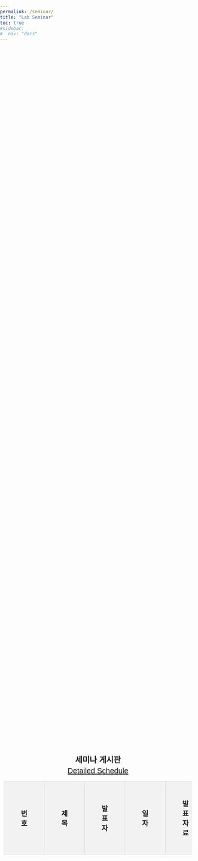 ```yaml
---
permalink: /seminar/
title: "Lab Seminar"
toc: true
#sidebar:
#  nav: "docs"
---
```

<html lang="ko">
<head>
    <meta charset="UTF-8">
    <meta name="viewport" content="width=device-width, initial-scale=1.0">
    <title>동적 게시판</title>
    <style>
        body {
            font-family: Arial, sans-serif;
            margin: 0;
            padding: 0;
            box-sizing: border-box;
        }
        .container {
            width: 100%;
            height: 100vh;
            display: flex;
            flex-direction: column;
            align-items: center;
            justify-content: center;
            padding: 10px;
        }
        .title {
            margin-right: 20px;
            flex-shrink: 0;
        }
        h2 {
            text-align: center;
            margin-bottom: 5px;
        }
        table {
            width: 100%;
            border-collapse: collapse;
            margin-bottom: 10px;
        }
        th, td {
            border: 1px solid #ddd;
            padding: 45px;  /* Increased padding for larger table cells */
            text-align: center;
            font-size: 1.15em
        }
        th {
            background-color: #f2f2f2;
        }
        tr:nth-child(even) {
            background-color: #f9f9f9;
        }
        tr:hover {
            background-color: #ddd;
        }
        .pagination {
            display: flex;
            justify-content: center;
        }
        .pagination a {
            margin: 0 5px;
            padding: 8px 16px;
            text-decoration: none;
            color: #333;
            border: 1px solid #ddd;
            border-radius: 4px;
        }
        .pagination a:hover {
            background-color: #ddd;
        }
        .pagination a.active {
            background-color: #4CAF50;
            color: white;
        }
    </style>
</head>
<body>

<div class="container">
    <h2>세미나 게시판</h2>
    <a href="https://docs.google.com/spreadsheets/d/185NpCONNMIqbyIvxQU0irysh03vPG_l-aXJYuZb7Kuo/edit?usp=sharing" style="float: right; font-size: 20px;">Detailed Schedule</a>
    <table>
        <thead>
            <tr>
                <th>번호</th>
                <th>제목</th>
                <th>발표자</th>
                <th>일자</th>
                <th>발표자료</th>
            </tr>
        </thead>
        <tbody id="table-body">
        </tbody>
    </table>
    <div class="pagination" id="pagination">
    </div>
</div>

<script>
        // 샘플 데이터
        const data = [
            { 번호: 12, 제목: "GAN research : TILDA 기반 Data Augmentation model for MT", 발표자: "조민규 (Intern)", 일자: "2024-09-19", 자료: "https://drive.google.com/file/d/1l8hpvMmt2t-j8eVmj1yVyL7zjz9vVIYS/view?usp=sharing"},
            { 번호: 11, 제목: "Research Review - Speaker Diarization", 발표자: "강현구 (M.S)", 일자: "2024-08-23", 자료: "https://docs.google.com/presentation/d/17tCCent7FjEvAcbyaKKNKTgc-2D7ik6h/edit?usp=sharing&ouid=115138912278346332323&rtpof=true&sd=true"},
            { 번호: 10, 제목: "Paper Review - Reliability assessment of data augmented with LLM", 발표자: "김이레 (M.S)", 일자: "2024-08-16", 자료: "TBD"},
            { 번호: 9, 제목: "Paper Review - Grapheme to Phoneme Conversion", 발표자: "최은서 (M.S)", 일자: "2024-08-09", 자료: "https://drive.google.com/file/d/1Nuoe9scKOeQebbZxy1eEIJc97dLN4_it/view?usp=drive_link"},
            { 번호: 8, 제목: "Research History - M.S paper", 발표자: "박찬우 (Ph.D)", 일자: "2024-08-02", 자료: "https://docs.google.com/presentation/d/1uJHyXcqC3mX9Fd_euCcdDNIiCMpEuJKm/edit?usp=drive_link&ouid=101371425194593732001&rtpof=true&sd=true"},
            { 번호: 7, 제목: "Research Review - HuggingFace-Pipeline", 발표자: "김동준 (Intern)", 일자: "2024-07-26", 자료: "https://drive.google.com/file/d/1y_l6V1DSItqfEHm1uaE5m6pBZGy2TCNU/view?usp=drive_link"},
            { 번호: 6, 제목: "Lecture Review - Spline", 발표자: "조민규 (Intern)", 일자: "2024-07-26", 자료: "https://publish.obsidian.md/oscar-cho/Study/Math/Spline/Spline"},
            { 번호: 5, 제목: "Lecture Review - Compression", 발표자: "강현구 (M.S)", 일자: "2024-07-19", 자료: "https://drive.google.com/file/d/1Jq1Tb-eGdGubQpnTDc4cjAMAbcHmVU9C/view?usp=sharing"},
            { 번호: 4, 제목: "Paper Review - Cross-Lingual Named Entity Recognition via Multi-View Contrastive Learning", 발표자: "최은서 (M.S)", 일자: "2024-06-28", 자료: "https://drive.google.com/file/d/1Hto-MsUGvFEEOHQPZjjq7Em36vIvfi6P/view?usp=sharing"},
            { 번호: 3, 제목: "Paper Review - SpeechGPT-Gen: Scaling Chain-of-Information Speech Generation", 발표자: "강현구 (M.S)", 일자: "2024-06-07", 자료: "https://drive.google.com/file/d/1lBxIV62_P-UmoMtRs82Jl9naFWS8SzTq/view?usp=sharing"},
            { 번호: 2, 제목: "Lecture Review - sLLM", 발표자: "최은서 (M.S)", 일자: "2024-05-10", 자료: "https://drive.google.com/file/d/1lVYnEu9rBUGntbzoF_UTsy2x1lHrBB07/view?usp=sharing"},
            { 번호: 1, 제목: "Paper Review - SpeechGPT: Empowering Large Language Models with Intrinsic Cross-Modal Conversational Abilities", 발표자: "강현구 (M.S)", 일자: "2024-05-03", 자료: "https://drive.google.com/file/d/1BTbA3amwh7UgH90gJGP0MTPm2_Ma6fQz/view?usp=sharing"},
        ];

        const rowsPerPage = 4; // 페이지 당 표시할 행 수
        let currentPage = 1; // 현재 페이지

        function displayTable(page) {
            const tableBody = document.getElementById('table-body');
            tableBody.innerHTML = ''; // 테이블 내용 비우기

            const start = (page - 1) * rowsPerPage;
            const end = start + rowsPerPage;
            const paginatedData = data.slice(start, end);

            paginatedData.forEach(row => {
                const tr = document.createElement('tr');
                tr.innerHTML = `
                    <td>${row.번호}</td>
                    <td>${row.제목}</td>
                    <td>${row.발표자}</td>
                    <td>${row.일자}</td>
                    <td><a href="${row.자료}" target="_blank">Link</a></td>
                `;
                tableBody.appendChild(tr);
            });
        }

        function displayPagination() {
            const pagination = document.getElementById('pagination');
            pagination.innerHTML = ''; // 페이지네이션 내용 비우기

            const pageCount = Math.ceil(data.length / rowsPerPage);

            for (let i = 1; i <= pageCount; i++) {
                const a = document.createElement('a');
                a.href = '#';
                a.innerText = i;
                if (i === currentPage) {
                    a.classList.add('active');
                }
                a.addEventListener('click', (e) => {
                    e.preventDefault();
                    currentPage = i;
                    displayTable(currentPage);
                    updatePagination();
                });
                pagination.appendChild(a);
            }
        }

        function updatePagination() {
            const links = document.querySelectorAll('.pagination a');
            links.forEach(link => {
                link.classList.remove('active');
                if (parseInt(link.innerText) === currentPage) {
                    link.classList.add('active');
                }
            });
        }

        // 초기 테이블과 페이지네이션 표시
        displayTable(currentPage);
        displayPagination();
    </script>
</body>
</html>

